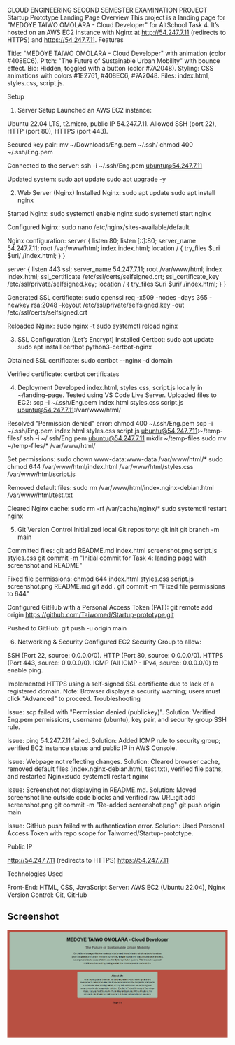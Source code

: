 CLOUD ENGINEERING SECOND SEMESTER EXAMINATION PROJECT
Startup Prototype Landing Page
Overview
This project is a landing page for "MEDOYE TAIWO OMOLARA - Cloud Developer" for AltSchool Task 4. It’s hosted on an AWS EC2 instance with Nginx at http://54.247.7.11 (redirects to HTTPS) and https://54.247.7.11.
Features

Title: "MEDOYE TAIWO OMOLARA - Cloud Developer" with animation (color #408EC6).
Pitch: "The Future of Sustainable Urban Mobility" with bounce effect.
Bio: Hidden, toggled with a button (color #7A2048).
Styling: CSS animations with colors #1E2761, #408EC6, #7A2048.
Files: index.html, styles.css, script.js.

Setup
1. Server Setup
Launched an AWS EC2 instance:

Ubuntu 22.04 LTS, t2.micro, public IP 54.247.7.11.
Allowed SSH (port 22), HTTP (port 80), HTTPS (port 443).

Secured key pair:
mv ~/Downloads/Eng.pem ~/.ssh/
chmod 400 ~/.ssh/Eng.pem

Connected to the server:
ssh -i ~/.ssh/Eng.pem ubuntu@54.247.7.11

Updated system:
sudo apt update
sudo apt upgrade -y

2. Web Server (Nginx)
Installed Nginx:
sudo apt update
sudo apt install nginx

Started Nginx:
sudo systemctl enable nginx
sudo systemctl start nginx

Configured Nginx:
sudo nano /etc/nginx/sites-available/default

Nginx configuration:
server {
    listen 80;
    listen [::]:80;
    server_name 54.247.7.11;
    root /var/www/html;
    index index.html;
    location / {
        try_files $uri $uri/ /index.html;
    }
}

server {
    listen 443 ssl;
    server_name 54.247.7.11;
    root /var/www/html;
    index index.html;
    ssl_certificate /etc/ssl/certs/selfsigned.crt;
    ssl_certificate_key /etc/ssl/private/selfsigned.key;
    location / {
        try_files $uri $uri/ /index.html;
    }
}

Generated SSL certificate:
sudo openssl req -x509 -nodes -days 365 -newkey rsa:2048 -keyout /etc/ssl/private/selfsigned.key -out /etc/ssl/certs/selfsigned.crt

Reloaded Nginx:
sudo nginx -t
sudo systemctl reload nginx

3. SSL Configuration (Let’s Encrypt)
Installed Certbot:
sudo apt update
sudo apt install certbot python3-certbot-nginx

Obtained SSL certificate:
sudo certbot --nginx -d domain

Verified certificate:
certbot certificates

4. Deployment
Developed index.html, styles.css, script.js locally in ~/landing-page. Tested using VS Code Live Server.
Uploaded files to EC2:
scp -i ~/.ssh/Eng.pem index.html styles.css script.js ubuntu@54.247.7.11:/var/www/html/

Resolved "Permission denied" error:
chmod 400 ~/.ssh/Eng.pem
scp -i ~/.ssh/Eng.pem index.html styles.css script.js ubuntu@54.247.7.11:~/temp-files/
ssh -i ~/.ssh/Eng.pem ubuntu@54.247.7.11
mkdir ~/temp-files
sudo mv ~/temp-files/* /var/www/html/

Set permissions:
sudo chown www-data:www-data /var/www/html/*
sudo chmod 644 /var/www/html/index.html /var/www/html/styles.css /var/www/html/script.js

Removed default files:
sudo rm /var/www/html/index.nginx-debian.html /var/www/html/test.txt

Cleared Nginx cache:
sudo rm -rf /var/cache/nginx/*
sudo systemctl restart nginx

5. Git Version Control
Initialized local Git repository:
git init
git branch -m main

Committed files:
git add README.md index.html screenshot.png script.js styles.css
git commit -m "Initial commit for Task 4: landing page with screenshot and README"

Fixed file permissions:
chmod 644 index.html styles.css script.js screenshot.png README.md
git add .
git commit -m "Fixed file permissions to 644"

Configured GitHub with a Personal Access Token (PAT):
git remote add origin https://github.com/Taiwomed/Startup-prototype.git

Pushed to GitHub:
git push -u origin main

6. Networking & Security
Configured EC2 Security Group to allow:

SSH (Port 22, source: 0.0.0.0/0).
HTTP (Port 80, source: 0.0.0.0/0).
HTTPS (Port 443, source: 0.0.0.0/0).
ICMP (All ICMP - IPv4, source: 0.0.0.0/0) to enable ping.

Implemented HTTPS using a self-signed SSL certificate due to lack of a registered domain. Note: Browser displays a security warning; users must click "Advanced" to proceed.
Troubleshooting

Issue: scp failed with "Permission denied (publickey)".
Solution: Verified Eng.pem permissions, username (ubuntu), key pair, and security group SSH rule.


Issue: ping 54.247.7.11 failed.
Solution: Added ICMP rule to security group; verified EC2 instance status and public IP in AWS Console.


Issue: Webpage not reflecting changes.
Solution: Cleared browser cache, removed default files (index.nginx-debian.html, test.txt), verified file paths, and restarted Nginx:sudo systemctl restart nginx




Issue: Screenshot not displaying in README.md.
Solution: Moved screenshot line outside code blocks and verified raw URL:git add screenshot.png
git commit -m "Re-added screenshot.png"
git push origin main




Issue: GitHub push failed with authentication error.
Solution: Used Personal Access Token with repo scope for Taiwomed/Startup-prototype.



Public IP

http://54.247.7.11 (redirects to HTTPS)
https://54.247.7.11

Technologies Used

Front-End: HTML, CSS, JavaScript
Server: AWS EC2 (Ubuntu 22.04), Nginx
Version Control: Git, GitHub

## Screenshot
![Landing Page](https://raw.githubusercontent.com/Taiwomed/Startup-prototype/main/screenshot.png)
